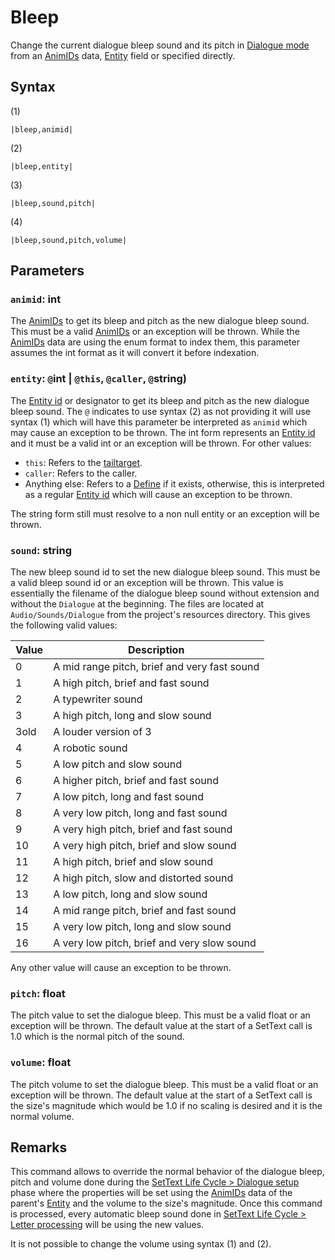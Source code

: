 # Bleep

Change the current dialogue bleep sound and its pitch in [Dialogue mode](../../Dialogue%20mode.md) from an [AnimIDs](../../../Enums%20and%20IDs/AnimIDs.md) data, [Entity](../../../Entities/Entity.md) field or specified directly.

## Syntax

(1)

````
|bleep,animid|
````

(2)

````
|bleep,entity|
````

(3)

````
|bleep,sound,pitch|
````

(4)

````
|bleep,sound,pitch,volume|
````

## Parameters

### `animid`: int

The [AnimIDs](../../../Enums%20and%20IDs/AnimIDs.md) to get its bleep and pitch as the new dialogue bleep sound. This must be a valid [AnimIDs](../../../Enums%20and%20IDs/AnimIDs.md) or an exception will be thrown. While the [AnimIDs](../../../Enums%20and%20IDs/AnimIDs.md) data are using the enum format to index them, this parameter assumes the int format as it will convert it before indexation.

### `entity`: `@`int | `@this`, `@caller`, `@`string)

The [Entity id](../Entity%20id.md) or designator to get its bleep and pitch as the new dialogue bleep sound. The `@` indicates to use syntax (2) as not providing it will use syntax (1) which will have this parameter be interpreted as `animid` which may cause an exception to be thrown. The int form represents an [Entity id](../Entity%20id.md) and it must be a valid int or an exception will be thrown. For other values:

* `this`: Refers to the [tailtarget](../../Notable%20local%20variable/tailtarget.md).
* `caller`: Refers to the caller.
* Anything else: Refers to a [Define](Define.md) if it exists, otherwise, this is interpreted as a regular [Entity id](../Entity%20id.md) which will cause an exception to be thrown.

The string form still must resolve to a non null entity or an exception will be thrown.

### `sound`: string

The new bleep sound id to set the new dialogue bleep sound. This must be a valid bleep sound id or an exception will be thrown. This value is essentially the filename of the dialogue bleep sound without extension and without the `Dialogue` at the beginning. The files are located at `Audio/Sounds/Dialogue` from the project's resources directory.  This gives the following valid values:

|Value|Description|
|-----|-----------|
|0|A mid range pitch, brief and very fast sound|
|1|A high pitch, brief and fast sound|
|2|A typewriter sound|
|3|A high pitch, long and slow sound|
|3old|A louder version of 3|
|4|A robotic sound|
|5|A low pitch and slow sound|
|6|A higher pitch, brief and fast sound|
|7|A low pitch, long and fast sound|
|8|A very low pitch, long and fast sound|
|9|A very high pitch, brief and fast sound|
|10|A very high pitch, brief and slow sound|
|11|A high pitch, brief and slow sound|
|12|A high pitch, slow and distorted sound|
|13|A low pitch, long and slow sound|
|14|A mid range pitch, brief and fast sound|
|15|A very low pitch, long and slow sound|
|16|A very low pitch, brief and very slow sound|

Any other value will cause an exception to be thrown.

### `pitch`: float

The pitch value to set the dialogue bleep. This must be a valid float or an exception will be thrown. The default value at the start of a SetText call is 1.0 which is the normal pitch of the sound.

### `volume`: float

The pitch volume to set the dialogue bleep. This must be a valid float or an exception will be thrown. The default value at the start of a SetText call is the size's magnitude which would be 1.0 if no scaling is desired and it is the normal volume.

## Remarks

This command allows to override the normal behavior of the dialogue bleep, pitch and volume done during the [SetText Life Cycle > Dialogue setup](../../SetText%20Life%20Cycle.md#dialogue-setup) phase where the properties will be set using the [AnimIDs](../../../Enums%20and%20IDs/AnimIDs.md) data of the parent's [Entity](../../../Entities/Entity.md) and the volume to the size's magnitude. Once this command is processed, every automatic bleep sound done in [SetText Life Cycle > Letter processing](../../SetText%20Life%20Cycle.md#letter-processing) will be using the new values.

It is not possible to change the volume using syntax (1) and (2).
